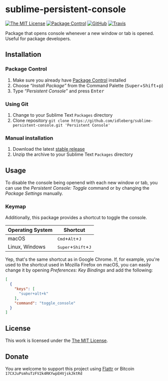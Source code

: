 # sublime-persistent-console

[![The MIT License](https://img.shields.io/badge/license-MIT-orange.svg?style=flat-square)](http://opensource.org/licenses/MIT)
[![Package Control](https://packagecontrol.herokuapp.com/downloads/Persistent%20Console.svg?style=flat-square)](https://packagecontrol.io/packages/Persistent%20Console)
[![GitHub](https://img.shields.io/github/release/idleberg/sublime-persistent-console.svg?style=flat-square)](https://github.com/idleberg/sublime-persistent-console/releases)
[![Travis](https://img.shields.io/travis/idleberg/sublime-persistent-console.svg?style=flat-square)](https://travis-ci.org/idleberg/sublime-persistent-console)

Package that opens console whenever a new window or tab is opened. Useful for package developers.

## Installation

### Package Control

1. Make sure you already have [Package Control](https://packagecontrol.io/) installed
2. Choose *“Install Package”* from the Command Palette (<kbd>Super</kbd>+<kbd>Shift</kbd>+<kbd>p</kbd>)
3. Type *“Persistent Console”* and press <kbd>Enter</kbd>

### Using Git

1. Change to your Sublime Text `Packages` directory
2. Clone repository `git clone https://github.com/idleberg/sublime-persistent-console.git 'Persistent Console'`

### Manual installation

1. Download the latest [stable release](https://github.com/idleberg/sublime-persistent-console/releases)
2. Unzip the archive to your Sublime Text `Packages` directory

## Usage

To disable the console being openend with each new window or tab, you can use the *Persistent Console: Toggle* command or by changing the *Package Settings* manually.

### Keymap

Additionally, this package provides a shortcut to toggle the console.

Operating System | Shortcut
-----------------|-----------------------------------------------
macOS            | <kbd>Cmd</kbd>+<kbd>Alt</kbd>+<kbd>J</kbd>
Linux, Windows   | <kbd>Super</kbd>+<kbd>Shift</kbd>+<kbd>J</kbd>

Yep, that's the same shortcut as in Google Chrome. If, for example, you're used to the shortcut used in Mozilla Firefox on macOS, you can easily change it by opening *Preferences: Key Bindings*  and add the following:

```json
[
  {
    "keys": [
      "super+alt+k"
    ],
    "command": "toggle_console"
  }
]
```

## License

This work is licensed under the [The MIT License](LICENSE).

## Donate

You are welcome to support this project using [Flattr](https://flattr.com/submit/auto?user_id=idleberg&url=https://github.com/idleberg/sublime-persistent-console) or Bitcoin `17CXJuPsmhuTzFV2k4RKYwpEHVjskJktRd`
